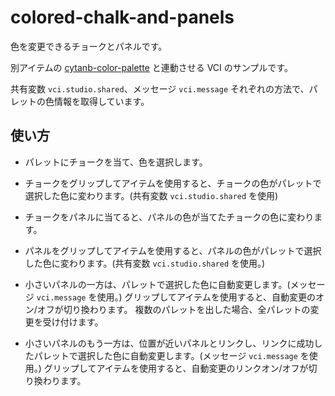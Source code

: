 # colored-chalk-and-panels

色を変更できるチョークとパネルです。

別アイテムの [cytanb-color-palette](../color-palette/README.md) と連動させる VCI のサンプルです。

共有変数 `vci.studio.shared`、メッセージ `vci.message` それぞれの方法で、パレットの色情報を取得しています。

## 使い方

- パレットにチョークを当て、色を選択します。

- チョークをグリップしてアイテムを使用すると、チョークの色がパレットで選択した色に変わります。(共有変数 `vci.studio.shared` を使用)

- チョークをパネルに当てると、パネルの色が当てたチョークの色に変わります。

- パネルをグリップしてアイテムを使用すると、パネルの色がパレットで選択した色に変わります。(共有変数 `vci.studio.shared` を使用。)

- 小さいパネルの一方は、パレットで選択した色に自動変更します。(メッセージ `vci.message` を使用。)
    グリップしてアイテムを使用すると、自動変更のオン/オフが切り換わります。
    複数のパレットを出した場合、全パレットの変更を受け付けます。

- 小さいパネルのもう一方は、位置が近いパネルとリンクし、リンクに成功したパレットで選択した色に自動変更します。(メッセージ `vci.message` を使用。)
    グリップしてアイテムを使用すると、自動変更のリンクオン/オフが切り換わります。
